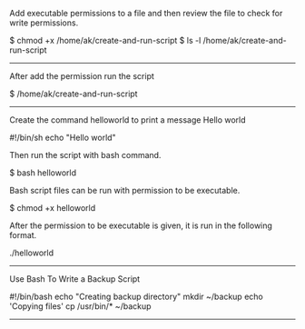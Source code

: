 Add executable permissions to a file and then review the file to check for write permissions.

$ chmod +x /home/ak/create-and-run-script
$ ls -l /home/ak/create-and-run-script

**************************************************

After add the permission run the script

$ /home/ak/create-and-run-script


**********************************************

Create the command helloworld to print a message Hello world

#!/bin/sh
echo "Hello world"

Then run the script with bash command.

$ bash helloworld

Bash script files can be run with permission to be executable.

$ chmod +x helloworld

After the permission to be executable is given, it is run in the following format.

./helloworld

*************************************************************

Use Bash To Write a Backup Script

#!/bin/bash
echo "Creating backup directory"
mkdir ~/backup
echo 'Copying files'
cp /usr/bin/* ~/backup

*****************************************************************


